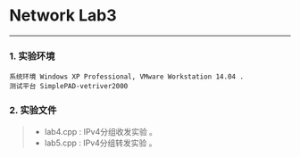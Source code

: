 # Network Lab3
-----
### 1. 实验环境
    系统环境 Windows XP Professional, VMware Workstation 14.04 .
    测试平台 SimplePAD-vetriver2000
### 2. 实验文件
> * lab4.cpp : IPv4分组收发实验 。 
> * lab5.cpp : IPv4分组转发实验 。 